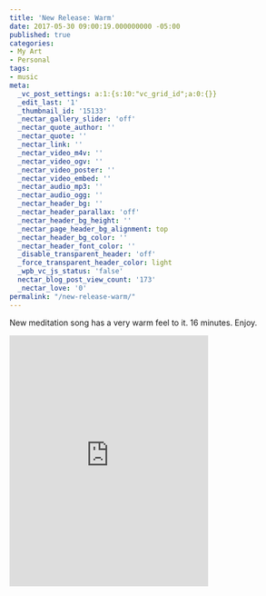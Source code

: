 ```yaml
---
title: 'New Release: Warm'
date: 2017-05-30 09:00:19.000000000 -05:00
published: true
categories:
- My Art
- Personal
tags:
- music
meta:
  _vc_post_settings: a:1:{s:10:"vc_grid_id";a:0:{}}
  _edit_last: '1'
  _thumbnail_id: '15133'
  _nectar_gallery_slider: 'off'
  _nectar_quote_author: ''
  _nectar_quote: ''
  _nectar_link: ''
  _nectar_video_m4v: ''
  _nectar_video_ogv: ''
  _nectar_video_poster: ''
  _nectar_video_embed: ''
  _nectar_audio_mp3: ''
  _nectar_audio_ogg: ''
  _nectar_header_bg: ''
  _nectar_header_parallax: 'off'
  _nectar_header_bg_height: ''
  _nectar_page_header_bg_alignment: top
  _nectar_header_bg_color: ''
  _nectar_header_font_color: ''
  _disable_transparent_header: 'off'
  _force_transparent_header_color: light
  _wpb_vc_js_status: 'false'
  nectar_blog_post_view_count: '173'
  _nectar_love: '0'
permalink: "/new-release-warm/"
---
```

New meditation song has a very warm feel to it. 16 minutes. Enjoy.<br />
<iframe style="border: 0; width: 350px; height: 442px;" src="https://bandcamp.com/EmbeddedPlayer/track=1116596357/size=large/bgcol=ffffff/linkcol=0687f5/tracklist=false/transparent=true/" seamless><a href="http://chr1stopher.bandcamp.com/track/warm-2">Warm by Chr1stoher</a></iframe></p>
